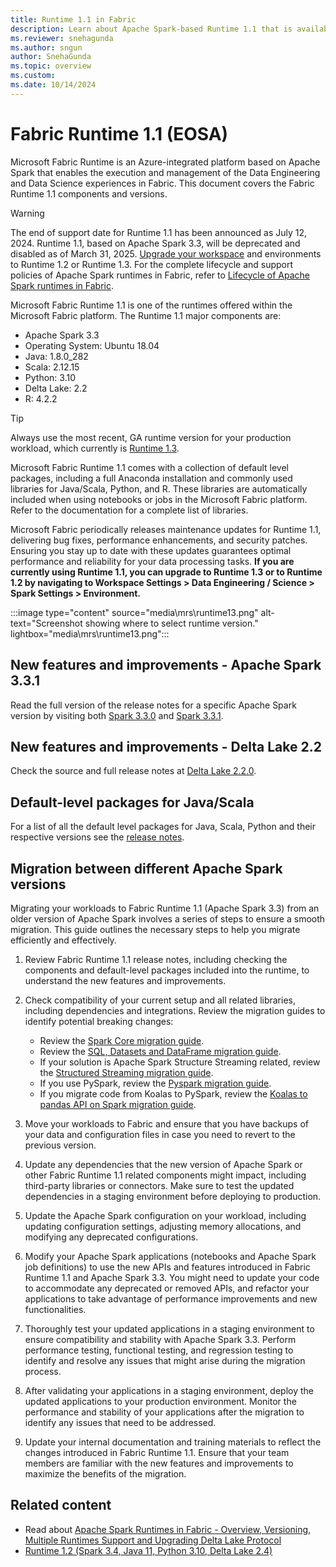 ```yaml
---
title: Runtime 1.1 in Fabric
description: Learn about Apache Spark-based Runtime 1.1 that is available in Fabric, including unique features, capabilities, and best practices.
ms.reviewer: snehagunda
ms.author: sngun
author: SnehaGunda
ms.topic: overview
ms.custom:
ms.date: 10/14/2024
---
```


# Fabric Runtime 1.1 (EOSA)

Microsoft Fabric Runtime is an Azure-integrated platform based on Apache Spark that enables the execution and management of the Data Engineering and Data Science experiences in Fabric. This document covers the Fabric Runtime 1.1 components and versions.

> [!Warning]
> The end of support date for Runtime 1.1 has been announced as July 12, 2024. Runtime 1.1, based on Apache Spark 3.3, will be deprecated and disabled as of March 31, 2025. [Upgrade your workspace](./runtime.md#multiple-runtimes-support) and environments to Runtime 1.2 or Runtime 1.3. For the complete lifecycle and support policies of Apache Spark runtimes in Fabric, refer to [Lifecycle of Apache Spark runtimes in Fabric](./lifecycle.md).

Microsoft Fabric Runtime 1.1 is one of the runtimes offered within the Microsoft Fabric platform. The Runtime 1.1 major components are:

- Apache Spark 3.3
- Operating System: Ubuntu 18.04
- Java: 1.8.0_282
- Scala: 2.12.15
- Python: 3.10
- Delta Lake: 2.2
- R: 4.2.2

> [!TIP]
> Always use the most recent, GA runtime version for your production workload, which currently is [Runtime 1.3](./runtime-1-3.md).

Microsoft Fabric Runtime 1.1 comes with a collection of default level packages, including a full Anaconda installation and commonly used libraries for Java/Scala, Python, and R. These libraries are automatically included when using notebooks or jobs in the Microsoft Fabric platform. Refer to the documentation for a complete list of libraries.

Microsoft Fabric periodically releases maintenance updates for Runtime 1.1, delivering bug fixes, performance enhancements, and security patches. Ensuring you stay up to date with these updates guarantees optimal performance and reliability for your data processing tasks. **If you are currently using Runtime 1.1, you can upgrade to Runtime 1.3 or to Runtime 1.2 by navigating to Workspace Settings > Data Engineering / Science > Spark Settings > Environment.**

:::image type="content" source="media\mrs\runtime13.png" alt-text="Screenshot showing where to select runtime version." lightbox="media\mrs\runtime13.png":::

## New features and improvements - Apache Spark 3.3.1

Read the full version of the release notes for a specific Apache Spark version by visiting both [Spark 3.3.0](https://spark.apache.org/releases/spark-release-3-3-0.html) and [Spark 3.3.1](https://spark.apache.org/releases/spark-release-3-3-1.html).

## New features and improvements - Delta Lake 2.2

Check the source and full release notes at [Delta Lake 2.2.0](https://github.com/delta-io/delta/releases/tag/v2.2.0).

## Default-level packages for Java/Scala

For a list of all the default level packages for Java, Scala, Python and their respective versions see the [release notes](https://github.com/microsoft/synapse-spark-runtime/tree/9ba4059c0d9433bf2b6e25cd70fe60c6e0acd51c/Fabric/Runtime%201.1%20(Spark%203.3)).

## Migration between different Apache Spark versions

Migrating your workloads to Fabric Runtime 1.1 (Apache Spark 3.3) from an older version of Apache Spark involves a series of steps to ensure a smooth migration. This guide outlines the necessary steps to help you migrate efficiently and effectively.

1. Review Fabric Runtime 1.1 release notes, including checking the components and default-level packages included into the runtime, to understand the new features and improvements.

1. Check compatibility of your current setup and all related libraries, including dependencies and integrations. Review the migration guides to identify potential breaking changes:

   - Review the [Spark Core migration guide](https://spark.apache.org/docs/latest/core-migration-guide.html).
   - Review the [SQL, Datasets and DataFrame migration guide](https://spark.apache.org/docs/latest/sql-migration-guide.html).
   - If your solution is Apache Spark Structure Streaming related, review the [Structured Streaming migration guide](https://spark.apache.org/docs/latest/ss-migration-guide.html).
   - If you use PySpark, review the [Pyspark migration guide](https://spark.apache.org/docs/latest/api/python/migration_guide/pyspark_upgrade.html).
   - If you migrate code from Koalas to PySpark, review the [Koalas to pandas API on Spark migration guide](https://spark.apache.org/docs/latest/api/python/migration_guide/koalas_to_pyspark.html).

1. Move your workloads to Fabric and ensure that you have backups of your data and configuration files in case you need to revert to the previous version.

1. Update any dependencies that the new version of Apache Spark or other Fabric Runtime 1.1 related components might impact, including third-party libraries or connectors. Make sure to test the updated dependencies in a staging environment before deploying to production.

1. Update the Apache Spark configuration on your workload, including updating configuration settings, adjusting memory allocations, and modifying any deprecated configurations.

1. Modify your Apache Spark applications (notebooks and Apache Spark job definitions) to use the new APIs and features introduced in Fabric Runtime 1.1 and Apache Spark 3.3. You might need to update your code to accommodate any deprecated or removed APIs, and refactor your applications to take advantage of performance improvements and new functionalities.

1. Thoroughly test your updated applications in a staging environment to ensure compatibility and stability with Apache Spark 3.3. Perform performance testing, functional testing, and regression testing to identify and resolve any issues that might arise during the migration process.

1. After validating your applications in a staging environment, deploy the updated applications to your production environment. Monitor the performance and stability of your applications after the migration to identify any issues that need to be addressed.

1. Update your internal documentation and training materials to reflect the changes introduced in Fabric Runtime 1.1. Ensure that your team members are familiar with the new features and improvements to maximize the benefits of the migration.

## Related content

- Read about [Apache Spark Runtimes in Fabric - Overview, Versioning, Multiple Runtimes Support and Upgrading Delta Lake Protocol](./runtime.md)
- [Runtime 1.2 (Spark 3.4, Java 11, Python 3.10, Delta Lake 2.4)](./runtime-1-2.md)
